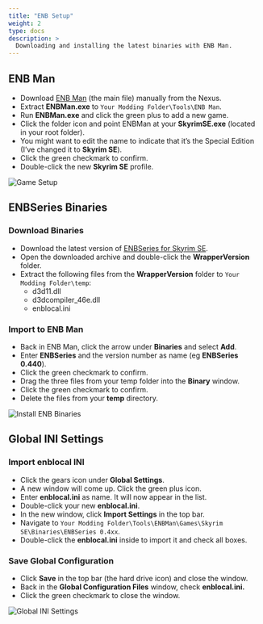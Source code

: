 ```yaml
---
title: "ENB Setup"
weight: 2
type: docs
description: >
  Downloading and installing the latest binaries with ENB Man.
---
```


## ENB Man

* Download [ENB Man](https://www.nexusmods.com/skyrim/mods/57620) (the main file) manually from the Nexus.
* Extract **ENBMan.exe** to `Your Modding Folder\Tools\ENB Man`.
* Run **ENBMan.exe** and click the green plus to add a new game.
* Click the folder icon and point ENBMan at your **SkyrimSE.exe** (located in your root folder).
* You might want to edit the name to indicate that it’s the Special Edition (I’ve changed it to **Skyrim SE**).
* Click the green checkmark to confirm.
* Double-click the new **Skyrim SE** profile.

![Game Setup](/Pictures/enbseries/enb-game-setup.png)

## ENBSeries Binaries

### Download Binaries

* Download the latest version of [ENBSeries for Skyrim SE](http://enbdev.com/download_mod_tesskyrimse.htm).
* Open the downloaded archive and double-click the **WrapperVersion** folder.
* Extract the following files from the **WrapperVersion** folder to `Your Modding Folder\temp`:
  * d3d11.dll
  * d3dcompiler_46e.dll
  * enblocal.ini

### Import to ENB Man

* Back in ENB Man, click the arrow under **Binaries** and select **Add**.
* Enter **ENBSeries** and the version number as name (eg **ENBSeries 0.440**).
* Click the green checkmark to confirm.
* Drag the three files from your temp folder into the **Binary** window.
* Click the green checkmark to confirm.
* Delete the files from your **temp** directory.

![Install ENB Binaries](/Pictures/enbseries/install-enb-binaries.png)

## Global INI Settings

### Import enblocal INI

* Click the gears icon under **Global Settings**.
* A new window will come up. Click the green plus icon.
* Enter **enblocal.ini** as name. It will now appear in the list.
* Double-click your new **enblocal.ini**.
* In the new window, click **Import Settings** in the top bar.
* Navigate to `Your Modding Folder\Tools\ENBMan\Games\Skyrim SE\Binaries\ENBSeries 0.4xx`.
* Double-click the **enblocal.ini** inside to import it and check all boxes.

### Save Global Configuration

* Click **Save** in the top bar (the hard drive icon) and close the window.
* Back in the **Global Configuration Files** window, check **enblocal.ini.**
* Click the green checkmark to close the window.

![Global INI Settings](/Pictures/enbseries/global-ini-settings.png)